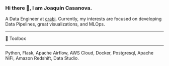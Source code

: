 ### Hi there 👋, I am Joaquín Casanova.

A Data Engineer at [crabi](https://crabi.com/). Currently, my interests are focused on developing Data Pipelines, great visualizations, and MLOps. 

---

🧰 Toolbox

---
Python, Flask, Apache Airflow, AWS Cloud, Docker, Postgresql, Apache NiFi, Amazon Redshift, Data Studio.  
